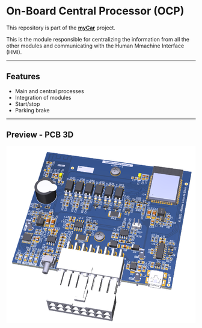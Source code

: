 # On-Board Central Processor (OCP)

This repository is part of the [**myCar**](https://github.com/krebyy/myCar) project.

This is the module responsible for centralizing the information from all the other modules and communicating with the Human Mmachine Interface (HMI).


----
## Features
* Main and central processes
* Integration of modules
* Start/stop
* Parking brake


----
## Preview - PCB 3D
![System Block Diagram](preview_pcb_3d.png)
